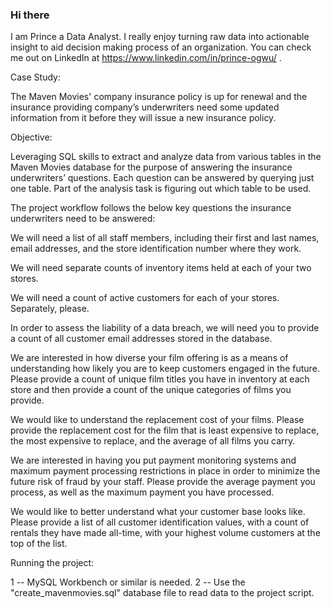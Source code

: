 ### Hi there

I am Prince a Data Analyst. I really enjoy turning raw data into actionable insight to aid decision making process of an organization. You can check me out on LinkedIn at https://www.linkedin.com/in/prince-ogwu/ .

Case Study:

The Maven Movies' company insurance policy is up for renewal and the insurance providing company’s underwriters need some updated information from it before they will issue a new insurance policy.

Objective:

Leveraging SQL skills to extract and analyze data from various tables in the Maven Movies database for the purpose of answering the insurance underwriters’ questions. Each question can be answered by querying just one table. Part of the analysis task is figuring out which table to be used.

The project workflow follows the below key questions the insurance underwriters need to be answered:

We will need a list of all staff members, including their first and last names, email addresses, and the store identification number where they work.

We will need separate counts of inventory items held at each of your two stores.

We will need a count of active customers for each of your stores. Separately, please.

In order to assess the liability of a data breach, we will need you to provide a count of all customer email addresses stored in the database.

We are interested in how diverse your film offering is as a means of understanding how likely you are to keep customers engaged in the future. Please provide a count of unique film titles you have in inventory at each store and then provide a count of the unique categories of films you provide.

We would like to understand the replacement cost of your films. Please provide the replacement cost for the film that is least expensive to replace, the most expensive to replace, and the average of all films you carry.

We are interested in having you put payment monitoring systems and maximum payment processing restrictions in place in order to minimize the future risk of fraud by your staff. Please provide the average payment you process, as well as the maximum payment you have processed.

We would like to better understand what your customer base looks like. Please provide a list of all customer identification values, with a count of rentals they have made all-time, with your highest volume customers at the top of the list.

Running the project:

1 -- MySQL Workbench or similar is needed. 2 -- Use the "create_mavenmovies.sql" database file to read data to the project script.

